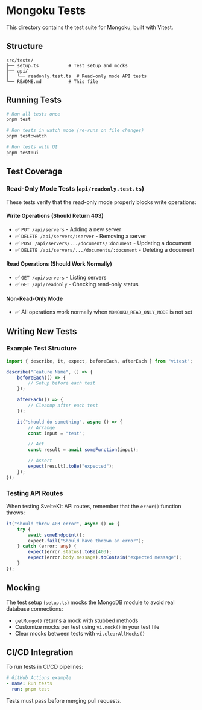 # Mongoku Tests

This directory contains the test suite for Mongoku, built with Vitest.

## Structure

```
src/tests/
├── setup.ts           # Test setup and mocks
├── api/
│   └── readonly.test.ts  # Read-only mode API tests
└── README.md          # This file
```

## Running Tests

```bash
# Run all tests once
pnpm test

# Run tests in watch mode (re-runs on file changes)
pnpm test:watch

# Run tests with UI
pnpm test:ui
```

## Test Coverage

### Read-Only Mode Tests (`api/readonly.test.ts`)

These tests verify that the read-only mode properly blocks write operations:

#### Write Operations (Should Return 403)

- ✅ `PUT /api/servers` - Adding a new server
- ✅ `DELETE /api/servers/:server` - Removing a server
- ✅ `POST /api/servers/.../documents/:document` - Updating a document
- ✅ `DELETE /api/servers/.../documents/:document` - Deleting a document

#### Read Operations (Should Work Normally)

- ✅ `GET /api/servers` - Listing servers
- ✅ `GET /api/readonly` - Checking read-only status

#### Non-Read-Only Mode

- ✅ All operations work normally when `MONGOKU_READ_ONLY_MODE` is not set

## Writing New Tests

### Example Test Structure

```typescript
import { describe, it, expect, beforeEach, afterEach } from "vitest";

describe("Feature Name", () => {
	beforeEach(() => {
		// Setup before each test
	});

	afterEach(() => {
		// Cleanup after each test
	});

	it("should do something", async () => {
		// Arrange
		const input = "test";

		// Act
		const result = await someFunction(input);

		// Assert
		expect(result).toBe("expected");
	});
});
```

### Testing API Routes

When testing SvelteKit API routes, remember that the `error()` function throws:

```typescript
it("should throw 403 error", async () => {
	try {
		await someEndpoint();
		expect.fail("Should have thrown an error");
	} catch (error: any) {
		expect(error.status).toBe(403);
		expect(error.body.message).toContain("expected message");
	}
});
```

## Mocking

The test setup (`setup.ts`) mocks the MongoDB module to avoid real database connections:

- `getMongo()` returns a mock with stubbed methods
- Customize mocks per test using `vi.mock()` in your test file
- Clear mocks between tests with `vi.clearAllMocks()`

## CI/CD Integration

To run tests in CI/CD pipelines:

```yaml
# GitHub Actions example
- name: Run tests
  run: pnpm test
```

Tests must pass before merging pull requests.
